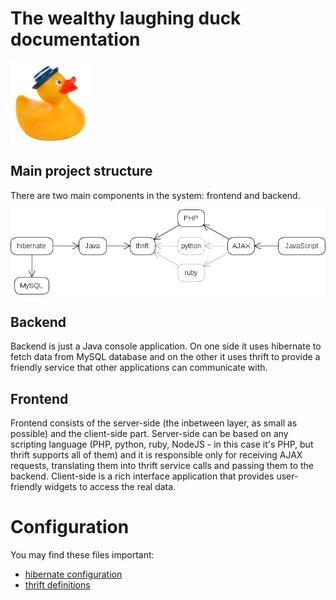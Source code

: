 The wealthy laughing duck documentation
=======================================

![wealthy laughing duck logo](wealthy-laughing-duck-logo.png "wealthy laughing duck logo")

Main project structure
----------------------

There are two main components in the system: frontend and backend.

![main diagram](diagram_main.png "main diagram")


Backend
-------

Backend is just a Java console application. On one side it uses hibernate to
fetch data from MySQL database and on the other it uses thrift to provide a
friendly service that other applications can communicate with.

Frontend
--------

Frontend consists of the server-side (the inbetween layer, as small as possible)
and the client-side part. Server-side can be based on any scripting language
(PHP, python, ruby, NodeJS - in this case it's PHP, but thrift supports all of
them) and it is responsible only for receiving AJAX requests, translating them
into thrift service calls and passing them to the backend. Client-side is a rich
interface application that provides user-friendly widgets to access the real
data.

Configuration
=============

You may find these files important:

 * [hibernate configuration](../src/main/resources/hibernate.cfg.xml)
 * [thrift definitions](../src/main/thrift/service.thrift)
